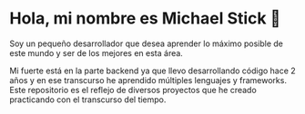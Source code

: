 # Hola, mi nombre  es Michael Stick :space_invader:

Soy un pequeño desarrollador que desea aprender lo máximo posible de este mundo y ser de los mejores en esta área.

Mi fuerte está en la parte backend ya que llevo desarrollando código hace 2 años y en ese transcurso he aprendido múltiples lenguajes y frameworks. Este repositorio es el reflejo de diversos proyectos que he creado practicando con el transcurso del tiempo.  
